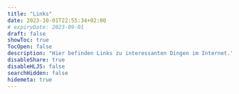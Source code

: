 ```yaml
---
title: "Links"
date: 2023-10-01T22:55:34+02:00
# expiryDate: 2023-09-01
draft: false
showToc: true
TocOpen: false
description: "Hier befinden Links zu interessanten Dingen im Internet."
disableShare: true
disableHLJS: false
searchHidden: false
hidemeta: true
---
```


